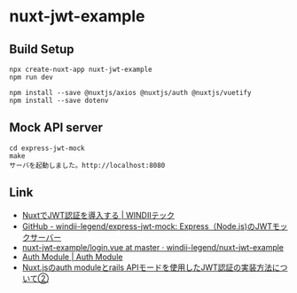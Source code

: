# nuxt-jwt-example

## Build Setup

```shell
npx create-nuxt-app nuxt-jwt-example
npm run dev
```

```shell
npm install --save @nuxtjs/axios @nuxtjs/auth @nuxtjs/vuetify
npm install --save dotenv
```

## Mock API server

```
cd express-jwt-mock
make
サーバを起動しました。http://localhost:8080
```

## Link

* [NuxtでJWT認証を導入する \| WINDIIテック](https://tech.windii.jp/frontend/nuxt/nuxt-jwt-tutorial)
* [GitHub \- windii\-legend/express\-jwt\-mock: Express（Node\.js\)のJWTモックサーバー](https://github.com/windii-legend/express-jwt-mock)
* [nuxt\-jwt\-example/login\.vue at master · windii\-legend/nuxt\-jwt\-example](https://github.com/windii-legend/nuxt-jwt-example/blob/master/pages/login.vue)
* [Auth Module \| Auth Module](https://auth.nuxtjs.org/)
* [Nuxt\.jsのauth moduleとrails APIモードを使用したJWT認証の実装方法について②](https://www.for-engineer.life/entry/nuxt-rails-jwt2/)
